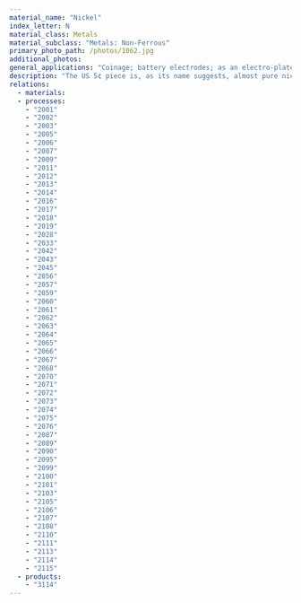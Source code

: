 ```yaml
---
material_name: "Nickel"
index_letter: N
material_class: Metals
material_subclass: "Metals: Non-Ferrous"
primary_photo_path: /photos/1062.jpg
additional_photos:
general_applications: "Coinage; battery electrodes; as an electro-plate for corrosion protection of other..."
description: "The US 5¢ piece is, as its name suggests, almost pure nickel. Look at one - much can be learned from it - that nickel is a ductile, silvery metal, easily formed by stamping (or rolling or forging), hard when worked, and with good resistance to corrosion. Not bad for 5¢. Nickel has a high melting point (1450 C) and is one of the few elements that are ferro-magnetic (with Fe and Co). You don't see pure nickel very often, but its alloys are everywhere. Alloyed with copper it is widely used for coinage (the Euro, the 'silver' dollar, the British 50 p piece). As Nichrome, a Ni-Cr alloy, it forms the heating elements of electric fires, toasters and hair dryers. Alloyed with iron and chromium it becomes stainless steel, familiar in every kitchen. And most exotic of all are the range of nickel-based materials known as 'superalloys' because of their exceptional combination of high temperature strength and corrosion resistance. This record is for pure nickel. There are separate records for stainless steels, nickel-chromium alloys and superalloys."
relations:
  - materials:
  - processes:
    - "2001"
    - "2002"
    - "2003"
    - "2005"
    - "2006"
    - "2007"
    - "2009"
    - "2011"
    - "2012"
    - "2013"
    - "2014"
    - "2016"
    - "2017"
    - "2018"
    - "2019"
    - "2028"
    - "2033"
    - "2042"
    - "2043"
    - "2045"
    - "2056"
    - "2057"
    - "2059"
    - "2060"
    - "2061"
    - "2062"
    - "2063"
    - "2064"
    - "2065"
    - "2066"
    - "2067"
    - "2068"
    - "2070"
    - "2071"
    - "2072"
    - "2073"
    - "2074"
    - "2075"
    - "2076"
    - "2087"
    - "2089"
    - "2090"
    - "2095"
    - "2099"
    - "2100"
    - "2101"
    - "2103"
    - "2105"
    - "2106"
    - "2107"
    - "2108"
    - "2110"
    - "2111"
    - "2113"
    - "2114"
    - "2115"
  - products:
    - "3114"
---
```

